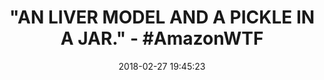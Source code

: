 ---
title: '"AN LIVER MODEL AND A PICKLE IN A JAR." - #AmazonWTF'
name: HEALTH EDCO W43232 Pickled Liver Model in Plastic Specimen Jar
date: '2018-02-27 19:45:23'
buy_now: >-
  https://www.amazon.com/HEALTH-EDCO-W43232-Pickled-Specimen/dp/B005OSXPWI?SubscriptionId=AKIAIA5RBQIWQVTCUEUQ&tag=coldcutdeals-20&linkCode=xm2&camp=2025&creative=165953&creativeASIN=B005OSXPWI
description_markdown: |+
  HEALTH EDCO W43232 Pickled Liver Model in Plastic Specimen Jar

    - This plastic specimen jar contains a Biolike2 model of a cirrhotic liver floating beside a pickle

    - The humorous comparison makes the serious point that alcohol abuse can lead to cirrhosis

    - Leading cause of death

    - Pickled liver model

    - Pack of 1

tweet_id_str: '968572789237141508'
price: $87.00
you_save: ''
asin: B005OSXPWI
image: 'https://images-na.ssl-images-amazon.com/images/I/51eVS5GTQGL.jpg'

---